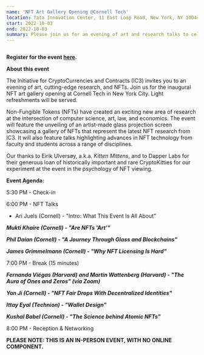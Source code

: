 ```yaml
---
name: 'NFT Art Gallery Opening @Cornell Tech'
location: Tata Innovation Center, 11 East Loop Road, New York, NY 10044
start: 2022-10-03
end: 2022-10-03
summary: Please join us for an evening of art and research talks to celebrate the opening of the NFT art gallery at Cornell Tech in New York City.
---
```


<div class="ui piled segment">
  <img class="ui centered image" src="../images/events/NFTartgalleryopening2022/ic3 logo new.png" alt="" />
</div>
   
                                                                                                    
**Register for the event <a href="https://www.eventbrite.com/e/nft-art-gallery-opening-at-cornell-tech-presented-by-ic3-tickets-403154515007">here</a>.**
         
     
**About this event**
                                                                                                                                                    
The Initiative for CryptoCurrencies and Contracts (IC3) invites you to an evening of art, cutting-edge research, and NFTs. Join us for the inaugural NFT art gallery opening at Cornell Tech in New York City. Light refreshments will be served.
                                                                                                                                                    
Non-Fungible Tokens (NFTs) have created an exciting new area of research at the intersection of computer science, art, law, and economics. The event will feature the unveiling of an artist-made glass projection screen showcasing a gallery of NFTs that represent the latest NFT research from IC3. It will also feature talks highlighting advances in NFT technology from faculty and students across a range of disciplines. 
                                                                                                                                                    
Our thanks to Eirik Ulversøy, a.k.a. *Kitten Mittens*, and to Dapper Labs for their generous loan of historically important and rare CryptoKitties for our experiment at the event in the psychology of NFT viewing.  
                                                                                                                                                    
**Event Agenda:**  

5:30 PM - Check-in

6:00 PM - NFT Talks
                                                                                                                                                    
   - Ari Juels (Cornell) - "Intro: What This Event Is All About"

   ***Mukti Khaire (Cornell) - "Are NFTs 'Art'"***

   ***Phil Daian (Cornell) - "A Journey Through Glass and Blockchains"***

   ***James Grimmelmann (Cornell) - "Why NFT Licensing Is Hard"***

7:00 PM - Break (15 minutes)

   ***Fernanda Viégas (Harvard) and Martin Wattenberg (Harvard) - "The Aura of Ones and Zeros" (via Zoom)***

   ***Yan Ji (Cornell) - "NFT Fair Drops With Decentralized Identities"***

   ***Ittay Eyal (Technion) - "Wallet Design"***

   ***Kushal Babel (Cornell) - "The Science behind Atomic NFTs"***

8:00 PM - Reception & Networking

                                                                                                                                                             
**PLEASE NOTE: THIS IS AN IN-PERSON EVENT, WITH NO ONLINE COMPONENT.**
